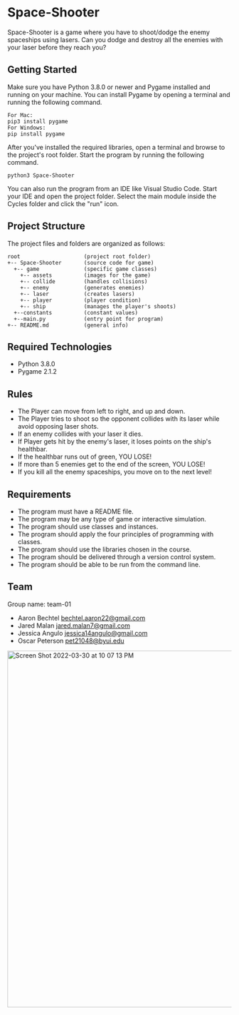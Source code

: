 # Space-Shooter

Space-Shooter is a game where you have to shoot/dodge the enemy spaceships using lasers. Can you dodge and destroy all the enemies with your laser before they reach you?

## Getting Started

Make sure you have Python 3.8.0 or newer and Pygame installed and running on your machine. You can install Pygame by opening a terminal and running the following command.
```
For Mac:
pip3 install pygame
For Windows:
pip install pygame
```
After you've installed the required libraries, open a terminal and browse to the project's root folder. Start the program by running the following command.
```
python3 Space-Shooter 
```
You can also run the program from an IDE like Visual Studio Code. Start your IDE and open the 
project folder. Select the main module inside the Cycles folder and click the "run" icon.

## Project Structure

The project files and folders are organized as follows:
```
root                    (project root folder)
+-- Space-Shooter       (source code for game)
  +-- game              (specific game classes)
    +-- assets          (images for the game)
    +-- collide         (handles collisions)
    +-- enemy           (generates enemies)
    +-- laser           (creates lasers)
    +-- player          (player condition)
    +-- ship            (manages the player's shoots)
  +--constants          (constant values)
  +--main.py            (entry point for program)
+-- README.md           (general info)
```

## Required Technologies

* Python 3.8.0
* Pygame 2.1.2

## Rules

- The Player can move from left to right, and up and down.
- The Player tries to shoot so the opponent collides with its laser while avoid opposing laser shots.
- If an enemy collides with your laser it dies.
- If Player gets hit by the enemy's laser, it loses points on the ship's healthbar.
- If the healthbar runs out of green, YOU LOSE!
- If more than 5 enemies get to the end of the screen, YOU LOSE!
- If you kill all the enemy spaceships, you move on to the next level!

## Requirements

- The program must have a README file.
- The program may be any type of game or interactive simulation.
- The program should use classes and instances.
- The program should apply the four principles of programming with classes.
- The program should use the libraries chosen in the course.
- The program should be delivered through a version control system.
- The program should be able to be run from the command line.

## Team

Group name: team-01
- Aaron Bechtel    bechtel.aaron22@gmail.com
- Jared Malan    jared.malan7@gmail.com
- Jessica Angulo    jessica14angulo@gmail.com
- Oscar Peterson    pet21048@byui.edu

<img width="800" alt="Screen Shot 2022-03-30 at 10 07 13 PM" src="https://user-images.githubusercontent.com/94416292/160975459-8a200c3b-c3ec-4302-b21d-325177b3bd77.png">

